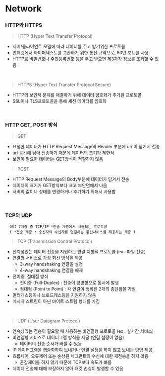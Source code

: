 # Network
### HTTP와 HTTPS
> HTTP (Hyper Text Transfer Protocol)
  - 서버/클라이언트 모델에 따라 데이터를 주고 받기위한 프로토콜
  - 인터넷에서 하이퍼텍스트를 교환하기 위한 통신 규약으로, 80번 포트를 사용
  - HTTP로 비밀번호나 주민등록번호 등을 주고 받으면 제3자가 정보를 조회할 수 있음
<br>

> HTTPS (Hyper Text Transfer Protocol Secure)
  - HTTP의 보안적 문제를 해결하기 위해 데이터 암호화가 추가된 프로토콜
  - SSL이나 TLS프로토콜을 통해 세션 데이터를 암호화
<br>

### HTTP GET, POST 방식
> GET
  - 요청한 데이터가 HTTP Request Message의 Header 부분에 uri 이 담겨서 전송
  - uri 공간에 담아 전송하기 때문에 데이터의 크기가 제한적
  - 보안이 필요한 데이터는 GET방식이 적절하지 않음

> POST
  - HTTP Request Message의 Body부분에 데이터가 담겨서 전송
  - 데이터의 크기가 GET방식보다 크고 보안면에서 나음
  - 서버의 값이나 상태를 변경하거나 추가하기 위해서 사용함
<br>

### TCP와 UDP
```
  OSI 7계층 중 TCP/IP *전송 계층에서 사용되는 프로토콜
  ( *전송 계층 : 송신자와 수신자를 연결하는 통신서비스를 제공하는 계층 )
```

>TCP (Transmission Control Protocol)
  - 신뢰성있는 데이터 전송을 지원하는 연결 지향적 프로토콜 (ex : 파일 전송)
  - 연결형 서비스로 가상 회선 방식을 제공
    + 3-way handshaking 연결을 설정
    + 4-way handshaking 연결을 해제
  - 전이중, 점대점 방식
    + 전이중 (Full-Duplex) : 전송이 양방향으로 동시에 발생
    + 점대점 (Point to Point) : 각 연결이 정확한 2개의 종단점을 가짐
  - 멀티캐스팅이나 브로드캐스팅을 지원하지 않음
  - 메시지 스트림이 아닌 바이트 스트림 형태를 가짐

<br>

>UDP (User Datagram Protocol)
  - 연속성있는 전송이 필요할 때 사용하는 비연결형 프로토콜 (ex : 실시간 서비스)
  - 비연결형 서비스로 데이터그램 방식을 제공 (연결 설정이 없음)
    + 데이터의 전송 순서가 바뀔 수 있음
  - IP 데이터그램을 캡슐화하여 보내거나 연결 설정을 하지 않고 보내는 방법 제공
  - 흐름제어, 오류제어 또는 손상된 세그먼트의 수신에 대한 재전송을 하지 않음
    + 혼잡제어를 하지 않기 때문에 TCP보다 속도가 빠름
  - 데이터 전송에 대해 보장하지 않아 패킷 손실이 발생할 수 있음


    
